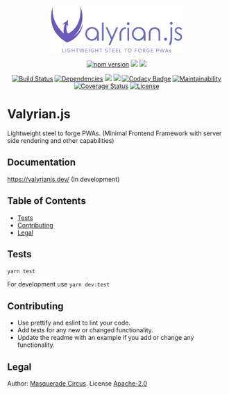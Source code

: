 <div style="text-align: center">

<img src="assets/logo.png" style="width: 60%"/>

[![npm version](https://img.shields.io/npm/v/valyrian.js.svg?style=flat)](https://npmjs.org/package/valyrian.js "View this project on npm")
![](https://img.shields.io/bundlephobia/min/valyrian.js.svg?style=flat)
![](https://img.shields.io/bundlephobia/minzip/valyrian.js.svg?style=flat)

[![Build Status](https://travis-ci.org/Masquerade-Circus/valyrian.js.svg?branch=master)](https://travis-ci.org/Masquerade-Circus/valyrian.js)
[![Dependencies](https://img.shields.io/david/masquerade-circus/valyrian.js.svg?style=flat)](https://david-dm.org/masquerade-circus/valyrian.js)
![](https://img.shields.io/github/issues/masquerade-circus/valyrian.js.svg)
![](https://img.shields.io/snyk/vulnerabilities/npm/valyrian.js.svg)
[![Codacy Badge](https://api.codacy.com/project/badge/Grade/521f72fc6d61426783692b62d64a3643)](https://www.codacy.com/app/Masquerade-Circus/valyrian.js?utm_source=github.com\&utm_medium=referral\&utm_content=Masquerade-Circus/valyrian.js\&utm_campaign=Badge_Grade)
[![Maintainability](https://api.codeclimate.com/v1/badges/c1263dd7fb4f90194625/maintainability)](https://codeclimate.com/github/Masquerade-Circus/valyrian.js/maintainability)
[![Coverage Status](https://coveralls.io/repos/github/Masquerade-Circus/valyrian.js/badge.svg?branch=master)](https://coveralls.io/github/Masquerade-Circus/valyrian.js?branch=master)
[![License](https://img.shields.io/github/license/masquerade-circus/valyrian.js.svg)](https://github.com/masquerade-circus/valyrian.js/blob/master/LICENSE)

</div>

# Valyrian.js

Lightweight steel to forge PWAs. (Minimal Frontend Framework with server side rendering and other capabilities)

## Documentation

<https://valyrianjs.dev/> (In development)

## Table of Contents

*   [Tests](#tests)
*   [Contributing](#contributing)
*   [Legal](#legal)

## Tests

`yarn test`

For development use `yarn dev:test`

## Contributing

*   Use prettify and eslint to lint your code.
*   Add tests for any new or changed functionality.
*   Update the readme with an example if you add or change any functionality.

## Legal

Author: [Masquerade Circus](http://masquerade-circus.net). License [Apache-2.0](https://opensource.org/licenses/Apache-2.0)
